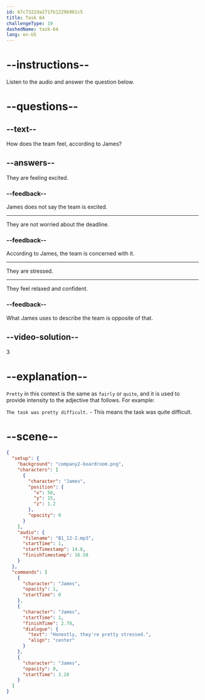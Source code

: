 ```yaml
---
id: 67c7322da271fb1229b981c5
title: Task 64
challengeType: 19
dashedName: task-64
lang: en-US
---
```


<!-- (Audio) James: Honestly, they're pretty stressed. -->

# --instructions--

Listen to the audio and answer the question below.  

# --questions--

## --text--

How does the team feel, according to James?  

## --answers--

They are feeling excited.  

### --feedback--

James does not say the team is excited.  

---

They are not worried about the deadline.  

### --feedback--

According to James, the team is concerned with it.

---

They are stressed.  

---

They feel relaxed and confident.  

### --feedback--

What James uses to describe the team is opposite of that.  

## --video-solution--

3  

# --explanation--

`Pretty` in this context is the same as `fairly` or `quite`, and it is used to provide intensity to the adjective that follows. For example:

`The task was pretty difficult.` - This means the task was quite difficult.

# --scene--

```json
{
  "setup": {
    "background": "company2-boardroom.png",
    "characters": [
      {
        "character": "James",
        "position": {
          "x": 50,
          "y": 15,
          "z": 1.2
        },
        "opacity": 0
      }
    ],
    "audio": {
      "filename": "B1_12-2.mp3",
      "startTime": 1,
      "startTimestamp": 14.8,
      "finishTimestamp": 16.58
    }
  },
  "commands": [
    {
      "character": "James",
      "opacity": 1,
      "startTime": 0
    },
    {
      "character": "James",
      "startTime": 1,
      "finishTime": 2.78,
      "dialogue": {
        "text": "Honestly, they're pretty stressed.",
        "align": "center"
      }
    },
    {
      "character": "James",
      "opacity": 0,
      "startTime": 3.28
    }
  ]
}
```
